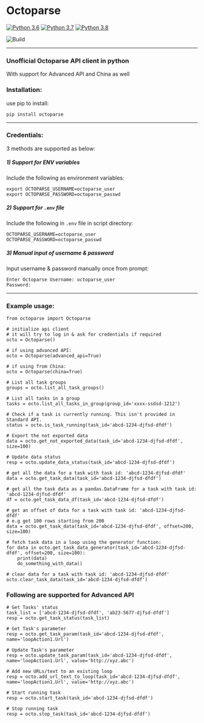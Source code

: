 # Octoparse


[![Python 3.6](https://img.shields.io/badge/python-3.6-blue.svg)](https://www.python.org/downloads/release/python-360/)
[![Python 3.7](https://img.shields.io/badge/python-3.7-blue.svg)](https://www.python.org/downloads/release/python-370/)
[![Python 3.8](https://img.shields.io/badge/python-3.8-blue.svg)](https://www.python.org/downloads/release/python-380/)

![Build](https://github.com/itzmestar/Octoparse/workflows/Build/badge.svg)

-------

### Unofficial Octoparse API client in python
With support for Advanced API and China as well


### Installation:
use pip to install:
``` 
pip install octoparse
```
-----------

### Credentials:
3 methods are supported as below:
##### 1) Support for ENV variables

Include the following as environment variables: 
 ```
export OCTOPARSE_USERNAME=octoparse_user
export OCTOPARSE_PASSWORD=octoparse_passwd
 ```
##### 2) Support for `.env` file

Include the following in `.env` file in script directory:
```
OCTOPARSE_USERNAME=octoparse_user
OCTOPARSE_PASSWORD=octoparse_passwd
```

##### 3) Manual input of username & password

Input username & password manually once from prompt:
```
Enter Octoparse Username: octoparse_user
Password: 
```

-----------

### Example usage:
```
from octoparse import Octoparse

# initialize api client
# it will try to log in & ask for credentials if required
octo = Octoparse()

# if using advanced API:
octo = Octoparse(advanced_api=True)

# if using from China:
octo = Octoparse(china=True)

# List all task groups
groups = octo.list_all_task_groups()

# List all tasks in a group
tasks = octo.list_all_tasks_in_group(group_id='xxxx-ssdsd-1212')

# Check if a task is currently running. This isn't provided in Standard API.
status = octo.is_task_running(task_id='abcd-1234-djfsd-dfdf')

# Export the not exported data
data = octo.get_not_exported_data(task_id='abcd-1234-djfsd-dfdf', size=100)

# Update data status
resp = octo.update_data_status(task_id='abcd-1234-djfsd-dfdf')

# get all the data for a task with task id: 'abcd-1234-djfsd-dfdf'
data = octo.get_task_data(task_id='abcd-1234-djfsd-dfdf')

# get all the task data as a pandas.DataFrame for a task with task id: 'abcd-1234-djfsd-dfdf'
df = octo.get_task_data_df(task_id='abcd-1234-djfsd-dfdf')

# get an offset of data for a task with task id: 'abcd-1234-djfsd-dfdf'
# e.g get 100 rows starting from 200
data = octo.get_task_data(task_id='abcd-1234-djfsd-dfdf', offset=200, size=100)

# fetch task data in a loop using the generator function:
for data in octo.get_task_data_generator(task_id='abcd-1234-djfsd-dfdf', offset=200, size=100):
    print(data)
    do_something_with_data()

# clear data for a task with task id: 'abcd-1234-djfsd-dfdf'
octo.clear_task_data(task_id='abcd-1234-djfsd-dfdf')

```

### Following are supported for Advanced API
```
# Get Tasks' status
task_list = ['abcd-1234-djfsd-dfdf', 'ab23-5677-djfsd-dfdf']
resp = octo.get_task_status(task_list)

# Get Task's parameter
resp = octo.get_task_param(task_id='abcd-1234-djfsd-dfdf', name='loopAction1.Url')

# Update Task's parameter
resp = octo.update_task_param(task_id='abcd-1234-djfsd-dfdf', name='loopAction1.Url', value='http://xyz.abc')

# Add new URLs/text to an existing loop
resp = octo.add_url_text_to_loop(task_id='abcd-1234-djfsd-dfdf', name='loopAction1.Url', value='http://xyz.abc')

# Start running task
resp = octo.start_task(task_id='abcd-1234-djfsd-dfdf')

# Stop running task
resp = octo.stop_task(task_id='abcd-1234-djfsd-dfdf')
```
